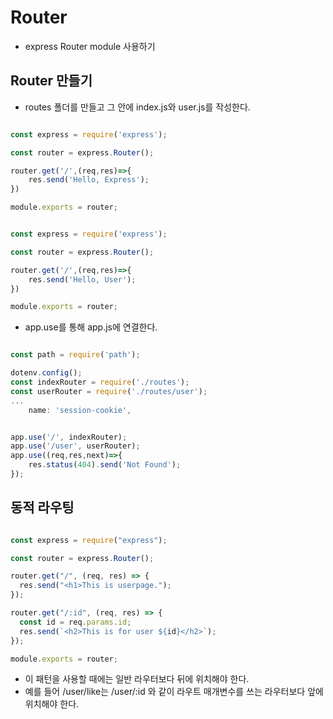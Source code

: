# Router

- express Router module 사용하기

## Router 만들기

- routes 폴더를 만들고 그 안에 index.js와 user.js를 작성한다.

```javascript | index.js

const express = require('express');

const router = express.Router();

router.get('/',(req,res)=>{
    res.send('Hello, Express');
})

module.exports = router;
```

```javascript | user.js

const express = require('express');

const router = express.Router();

router.get('/',(req,res)=>{
    res.send('Hello, User');
})

module.exports = router;
```

- app.use를 통해 app.js에 연결한다.

```javascript | app.js

const path = require('path');

dotenv.config();
const indexRouter = require('./routes');
const userRouter = require('./routes/user');
...
    name: 'session-cookie',


app.use('/', indexRouter);
app.use('/user', userRouter);
app.use((req,res,next)=>{
    res.status(404).send('Not Found');
});

```

## 동적 라우팅

```javascript /routes/user.js

const express = require("express");

const router = express.Router();

router.get("/", (req, res) => {
  res.send("<h1>This is userpage.");
});

router.get("/:id", (req, res) => {
  const id = req.params.id;
  res.send(`<h2>This is for user ${id}</h2>`);
});

module.exports = router;
```

- 이 패턴을 사용할 때에는 일반 라우터보다 뒤에 위치해야 한다.
- 예를 들어 /user/like는 /user/:id 와 같이 라우트 매개변수를 쓰는 라우터보다 앞에 위치해야 한다.
